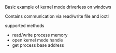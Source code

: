 Basic example of kernel mode driverless on windows

Contains communication via read/write file and ioctl

supported methods
- read/write process memory
- open kernel mode handle 
- get process base address
